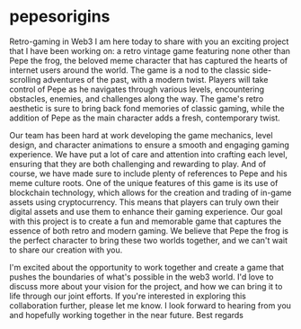 # pepesorigins
Retro-gaming in Web3
I am here today to share with you an exciting project that I have been working on: a retro vintage game featuring none other than Pepe the frog, the beloved meme character that has captured the hearts of internet users around the world.
The game is a nod to the classic side-scrolling adventures of the past, with a modern twist. Players will take control of Pepe as he navigates through various levels, encountering obstacles, enemies, and challenges along the way. The game's retro aesthetic is sure to bring back fond memories of classic gaming, while the addition of Pepe as the main character adds a fresh, contemporary twist.

Our team has been hard at work developing the game mechanics, level design, and character animations to ensure a smooth and engaging gaming experience. We have put a lot of care and attention into crafting each level, ensuring that they are both challenging and rewarding to play. And of course, we have made sure to include plenty of references to Pepe and his meme culture roots.
One of the unique features of this game is its use of blockchain technology, which allows for the creation and trading of in-game assets using cryptocurrency. This means that players can truly own their digital assets and use them to enhance their gaming experience.
Our goal with this project is to create a fun and memorable game that captures the essence of both retro and modern gaming. We believe that Pepe the frog is the perfect character to bring these two worlds together, and we can't wait to share our creation with you.

I'm excited about the opportunity to work together and create a game that pushes the boundaries of what's possible in the web3 world. I'd love to discuss more about your vision for the project, and how we can bring it to life through our joint efforts.
If you're interested in exploring this collaboration further, please let me know. I look forward to hearing from you and hopefully working together in the near future.
Best regards
